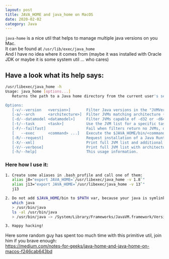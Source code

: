 ```yaml
---
layout: post
title: JAVA_HOME and java_home on MacOS
date: 2020-02-02
category: Java
---  
```


`java-home` is a nice util that helps to manage multiple java versions on you Mac.  
 It can be found at `/usr/lib/exec/java_home`  
 And I have no idea where it comes from (maybe it was installed with Oracle JDK or maybe it is some system util ... who cares) 
 
Have a look what its help says:
-------------------------------
 ```bash
/usr/libexec/java_home -h
Usage: java_home [options...]
    Returns the path to a Java home directory from the current user's settings.

Options:
    [-v/--version   <version>]       Filter Java versions in the "JVMVersion" form 1.X(+ or *).
    [-a/--arch      <architecture>]  Filter JVMs matching architecture (i386, x86_64, etc).
    [-d/--datamodel <datamodel>]     Filter JVMs capable of -d32 or -d64
    [-t/--task      <task>]          Use the JVM list for a specific task (Applets, WebStart, BundledApp, JNI, or CommandLine)
    [-F/--failfast]                  Fail when filters return no JVMs, do not continue with default.
    [   --exec      <command> ...]   Execute the $JAVA_HOME/bin/<command> with the remaining arguments.
    [-R/--request]                   Request installation of a Java Runtime if not installed.
    [-X/--xml]                       Print full JVM list and additional data as XML plist.
    [-V/--verbose]                   Print full JVM list with architectures.
    [-h/--help]                      This usage information.
```

### Here how I use it:
```bash
1. Create some aliases in .bash_profile and call one of them:
   alias j8="export JAVA_HOME=`/usr/libexec/java_home -v 1.8`"
   alias j13="export JAVA_HOME=`/usr/libexec/java_home -v 13`"
   j13

2. Do not add $JAVA_HOME/bin to $PATH var, because your java is symlink to .../Commands/java which always checks $JAVA_HOME var
   which java
   > /usr/bin/java
   ls -al /usr/bin/java
   > /usr/bin/java -> /System/Library/Frameworks/JavaVM.framework/Versions/Current/Commands/java

3. Happy hacking!
```

Here some random guy has spent too much time with this primitive util, join him if you brave enough:  
https://medium.com/notes-for-geeks/java-home-and-java-home-on-macos-f246cab643bd
